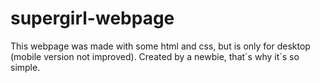 # supergirl-webpage 
This webpage was made with some html and css, but is only for desktop (mobile version not improved). 
Created by a newbie, that´s why it´s so simple. 
